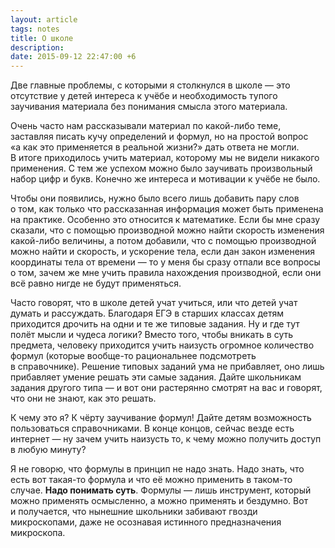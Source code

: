 ```yaml
---
layout: article
tags: notes
title: О школе
description:
date: 2015-09-12 22:47:00 +6
---
```

Две главные проблемы, с которыми я столкнулся в школе — это отсутствие у детей интереса к учёбе и необходимость тупого заучивания материала без понимания смысла этого материала.

Очень часто нам рассказывали материал по какой-либо теме, заставляя писать кучу определений и формул, но на простой вопрос «а как это применяется в реальной жизни?» дать ответа не могли. В итоге приходилось учить материал, которому мы не видели никакого применения. С тем же успехом можно было заучивать произвольный набор цифр и букв. Конечно же интереса и мотивации к учёбе не было.

Чтобы они появились, нужно было всего лишь добавить пару слов о том, как только что рассказанная информация может быть применена на практике. Особенно это относится к математике. Если бы мне сразу сказали, что с помощью производной можно найти скорость изменения какой-либо величины, а потом добавили, что с помощью производной можно найти и скорость, и ускорение тела, если дан закон изменения координаты тела от времени — то у меня бы сразу отпали все вопросы о том, зачем же мне учить правила нахождения производной, если они всё равно нигде не будут применяться.

Часто говорят, что в школе детей учат учиться, или что детей учат думать и рассуждать. Благодаря ЕГЭ в старших классах детям приходится дрочить на одни и те же типовые задания. Ну и где тут полёт мысли и чудеса логики? Вместо того, чтобы вникать в суть предмета, человеку приходится учить наизусть огромное количество формул (которые вообще-то рациональнее подсмотреть в справочнике). Решение типовых заданий ума не прибавляет, оно лишь прибавляет умение решать эти самые задания. Дайте школьникам задания другого типа — и вот они растерянно смотрят на вас и говорят, что они не знают, как это решать.

К чему это я? К чёрту заучивание формул! Дайте детям возможность пользоваться справочниками. В конце концов, сейчас везде есть интернет — ну зачем учить наизусть то, к чему можно получить доступ в любую минуту?

Я не говорю, что формулы в принцип не надо знать. Надо знать, что есть вот такая-то формула и что её можно применить в таком-то случае. **Надо понимать суть**. Формулы — лишь инструмент, который можно применять осмысленно, а можно применять и бездумно. Вот и получается, что нынешние школьники забивают гвозди микроскопами, даже не осознавая истинного предназначения микроскопа.
